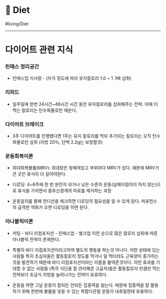 # 🥦 Diet

#living/Diet


---



# 다이어트 관련 지식

### 린매스 정리공간

* 린매스업 식사량 - (자극 정도에 따라 유지칼로리 1.0 ~ 1 .1배 섭취)



### 리피드 

* 일주일에 한번 24시간~48시간 시간 동안  유지칼로리를 섭취해주는 전략. 이때 더 먹는 칼로리는 탄수화물로만 채운다. 



### 다이어트 브레이크 

* 3주 다이어트를 진행했다면 1주는 유지 칼로리를 먹되 추가되는 칼로리는 오직 탄수화물로만 섭취 (지방 20%, 단백 2.2g는 보장할것)



### 운동회복이론

* 최대회복볼륨(MRV): 최대량은 정해져있고 부위마다 MRV가 있다. 때문에 MRV가 큰 곳은 휴식이 더 길어야한다.

* 디로딩: 4~6주에 한 번 완전히 쉬거나 낮은 수준의 운동(실패지점까지 하지 않는)으로 휴식을 가지면서 중추신경계의 피로를 제거하는 과정

* 운동일지를 통해 컨디션을 체크하면 디로딩의 필요성을 알 수 있게 된다. 퍼포먼스의 급격한 약화가 오면 디로딩을 하면 된다.



### 아나볼릭이론

* 커팅 - 바디 리컴포지션 - 린매스업 - 벌크업 이런 순으로 많은 칼로리 섭취에 따른 아나볼릭 전략이 존재한다.

* 특별히 바디 리컴포지션이라고하여 별도의 행동을 하는것 아니다. 어떤 상태에 있는 사람들 특히 초심자들은 활동칼로리 정도를 먹거나 덜 먹더라도 근육양이 증가하는 것을 발견하기 때문에 바디 리컴포지션이라는 이름을 붙여준것이다. 이런 효과를 기대할 수 없는 사람들 (특히 식단을 잘 관리해온 고급자)들은 활동칼로리 만큼만 먹는 전략보다 조금식 지방을 늘려나가는 전략이 유효하다.

* 운동을 하면 그날 운동이 잘되든 안되든 집중력을 잃는다. 때문에 집중력을 잘 활용하기 위해 한번에 볼륨을 넣을 수 있는 복합다관절 운동이 내츄럴한테 유용하다.